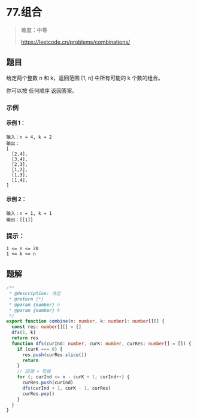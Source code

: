 # 77.组合

> 难度：中等
>
> https://leetcode.cn/problems/combinations/

## 题目

给定两个整数 n 和 k，返回范围 [1, n] 中所有可能的 k 个数的组合。

你可以按 任何顺序 返回答案。

### 示例

#### 示例 1：

```
输入：n = 4, k = 2
输出：
[
  [2,4],
  [3,4],
  [2,3],
  [1,2],
  [1,3],
  [1,4],
]
```

#### 示例 2：

```
输入：n = 1, k = 1
输出：[[1]]
```

### 提示：

```
1 <= n <= 20
1 <= k <= n
```

## 题解

```ts
/**
 * @description: 待定
 * @return {*}
 * @param {number} n
 * @param {number} k
 */
export function combine(n: number, k: number): number[][] {
  const res: number[][] = []
  dfs(1, k)
  return res
  function dfs(curInd: number, curK: number, curRes: number[] = []) {
    if (curK === 0) {
      res.push(curRes.slice())
      return
    }
    // 回溯 + 剪枝
    for (; curInd <= n - curK + 1; curInd++) {
      curRes.push(curInd)
      dfs(curInd + 1, curK - 1, curRes)
      curRes.pop()
    }
  }
}
```
